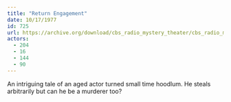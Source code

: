 ```yaml
---
title: "Return Engagement"
date: 10/17/1977
id: 725
url: https://archive.org/download/cbs_radio_mystery_theater/cbs_radio_mystery_theater-0701-0750.zip/cbs_radio_mystery_theater-0701-0750%2Fcbsrmt_0725_return_engagement.mp3
actors:
  - 204
  - 16
  - 144
  - 90
---
```

An intriguing tale of an aged actor turned small time hoodlum. He steals arbitrarily but can he be a murderer too?